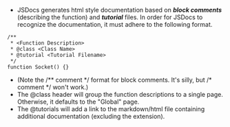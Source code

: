 
* JSDocs generates html style documentation based on ***block comments*** (describing the function) and ***tutorial*** files.
  In order for JSDocs to recognize the documentation, it must adhere to the following format.
```
/**
 * <Function Description>
 * @class <Class Name>
 * @tutorial <Tutorial Filename>
 */
function Socket() {}
```
* (Note the /\*\* comment \*/ format for block comments. It's silly, but /\* comment \*/ won't work.)
* The @class header will group the function descriptions to a single page. Otherwise, it defaults to the "Global" page.
* The @tutorials <filename> will add a link to the markdown/html file containing additional documentation (excluding the extension).